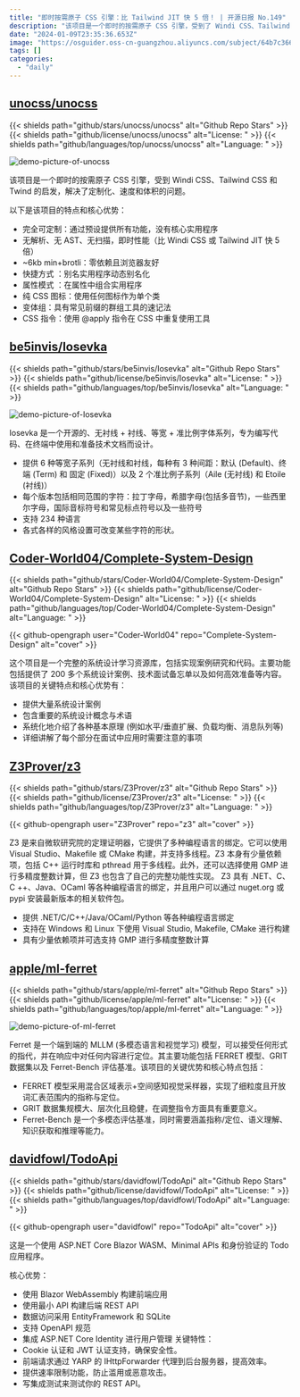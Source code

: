 ```yaml
---
title: "即时按需原子 CSS 引擎：比 Tailwind JIT 快 5 倍！ | 开源日报 No.149"
description: "该项目是一个即时的按需原子 CSS 引擎，受到了 Windi CSS、Tailwind CSS 和 Twind 的启发，解决了定制化、速度和体积的问题。它具有完全可定制的特点，通过预设提供所有功能，没有核心实用程序。它没有解析、无 AST、无扫描，即时性能比 Windi CSS 或 Tailwind JIT 快 5 倍。体积小，只有约 6kb，无依赖且浏览器友好。它还提供了快捷方式、属性模式、纯 CSS 图标、变体组和 CSS 指令等功能。无论是定制化还是性能，该项目都是一个值得尝试的选择。"
date: "2024-01-09T23:35:36.653Z"
image: "https://osguider.oss-cn-guangzhou.aliyuncs.com/subject/64b7c36650cd01cbce5d9d15d92d2879.png"
tags: []
categories:
  - "daily"
---
```


## [unocss/unocss](https://github.com/unocss/unocss)

{{< shields path="github/stars/unocss/unocss" alt="Github Repo Stars" >}} {{< shields path="github/license/unocss/unocss" alt="License: " >}} {{< shields path="github/languages/top/unocss/unocss" alt="Language: " >}}

![demo-picture-of-unocss](https://picgo-daily.oss-cn-guangzhou.aliyuncs.com/picgo-daily/2024/e2fdb00f66ac03fd71c1ea4fb4fb1bb6.png)

该项目是一个即时的按需原子 CSS 引擎，受到 Windi CSS、Tailwind CSS 和 Twind 的启发，解决了定制化、速度和体积的问题。

以下是该项目的特点和核心优势：

- 完全可定制：通过预设提供所有功能，没有核心实用程序
- 无解析、无 AST、无扫描，即时性能（比 Windi CSS 或 Tailwind JIT 快 5 倍）
- ~6kb min+brotli：零依赖且浏览器友好
- 快捷方式 ：别名实用程序动态别名化
- 属性模式 ：在属性中组合实用程序
- 纯 CSS 图标：使用任何图标作为单个类
- 变体组：具有常见前缀的群组工具的速记法
- CSS 指令：使用 @apply 指令在 CSS 中重复使用工具
  
## [be5invis/Iosevka](https://github.com/be5invis/Iosevka)

{{< shields path="github/stars/be5invis/Iosevka" alt="Github Repo Stars" >}} {{< shields path="github/license/be5invis/Iosevka" alt="License: " >}} {{< shields path="github/languages/top/be5invis/Iosevka" alt="Language: " >}}

![demo-picture-of-Iosevka](https://picgo-daily.oss-cn-guangzhou.aliyuncs.com/picgo-daily/2024/a228deb7a430d3bd26433f7c684cbe2c.png)

Iosevka 是一个开源的、无衬线 + 衬线、等宽 + 准比例字体系列，专为编写代码、在终端中使用和准备技术文档而设计。

- 提供 6 种等宽子系列（无衬线和衬线，每种有 3 种间距：默认 (Default)、终端 (Term) 和 固定 (Fixed)）以及 2 个准比例子系列（Aile (无衬线) 和 Etoile (衬线)）
- 每个版本包括相同范围的字符：拉丁字母，希腊字母(包括多音节)，一些西里尔字母，国际音标符号和常见标点符号以及一些符号
- 支持 234 种语言
- 各式各样的风格设置可改变某些字符的形状。
  
## [Coder-World04/Complete-System-Design](https://github.com/Coder-World04/Complete-System-Design)

{{< shields path="github/stars/Coder-World04/Complete-System-Design" alt="Github Repo Stars" >}} {{< shields path="github/license/Coder-World04/Complete-System-Design" alt="License: " >}} {{< shields path="github/languages/top/Coder-World04/Complete-System-Design" alt="Language: " >}}

{{< github-opengraph user="Coder-World04" repo="Complete-System-Design" alt="cover" >}}

这个项目是一个完整的系统设计学习资源库，包括实现案例研究和代码。主要功能包括提供了 200 多个系统设计案例、技术面试备忘单以及如何高效准备等内容。该项目的关键特点和核心优势有：

- 提供大量系统设计案例
- 包含重要的系统设计概念与术语
- 系统化地介绍了各种基本原理 (例如水平/垂直扩展、负载均衡、消息队列等)
- 详细讲解了每个部分在面试中应用时需要注意的事项
  
## [Z3Prover/z3](https://github.com/Z3Prover/z3)

{{< shields path="github/stars/Z3Prover/z3" alt="Github Repo Stars" >}} {{< shields path="github/license/Z3Prover/z3" alt="License: " >}} {{< shields path="github/languages/top/Z3Prover/z3" alt="Language: " >}}

{{< github-opengraph user="Z3Prover" repo="z3" alt="cover" >}}

Z3 是来自微软研究院的定理证明器，它提供了多种编程语言的绑定。它可以使用 Visual Studio、Makefile 或 CMake 构建，并支持多线程。Z3 本身有少量依赖项，包括 C++ 运行时库和 pthread 用于多线程。此外，还可以选择使用 GMP 进行多精度整数计算，但 Z3 也包含了自己的完整功能性实现。 Z3 具有 .NET、C、C ++、Java、OCaml 等各种编程语言的绑定，并且用户可以通过 nuget.org 或 pypi 安装最新版本的相关软件包。

- 提供 .NET/C/C++/Java/OCaml/Python 等各种编程语言绑定
- 支持在 Windows 和 Linux 下使用 Visual Studio, Makefile, CMake 进行构建
- 具有少量依赖项并可选支持 GMP 进行多精度整数计算
  
## [apple/ml-ferret](https://github.com/apple/ml-ferret)

{{< shields path="github/stars/apple/ml-ferret" alt="Github Repo Stars" >}} {{< shields path="github/license/apple/ml-ferret" alt="License: " >}} {{< shields path="github/languages/top/apple/ml-ferret" alt="Language: " >}}

![demo-picture-of-ml-ferret](https://picgo-daily.oss-cn-guangzhou.aliyuncs.com/picgo-daily/2024/5a3bfedb075171000c8ab3bb7b9905c1.png)

Ferret 是一个端到端的 MLLM (多模态语言和视觉学习) 模型，可以接受任何形式的指代，并在响应中对任何内容进行定位。其主要功能包括 FERRET 模型、GRIT 数据集以及 Ferret-Bench 评估基准。该项目的关键优势和核心特点包括：

- FERRET 模型采用混合区域表示+空间感知视觉采样器，实现了细粒度且开放词汇表范围内的指称与定位。
- GRIT 数据集规模大、层次化且稳健，在调整指令方面具有重要意义。
- Ferret-Bench 是一个多模态评估基准，同时需要涵盖指称/定位、语义理解、知识获取和推理等能力。
  
## [davidfowl/TodoApi](https://github.com/davidfowl/TodoApi)

{{< shields path="github/stars/davidfowl/TodoApi" alt="Github Repo Stars" >}} {{< shields path="github/license/davidfowl/TodoApi" alt="License: " >}} {{< shields path="github/languages/top/davidfowl/TodoApi" alt="Language: " >}}

{{< github-opengraph user="davidfowl" repo="TodoApi" alt="cover" >}}

这是一个使用 ASP.NET Core Blazor WASM、Minimal APIs 和身份验证的 Todo 应用程序。

核心优势：

- 使用 Blazor WebAssembly 构建前端应用
- 使用最小 API 构建后端 REST API
- 数据访问采用 EntityFramework 和 SQLite
- 支持 OpenAPI 规范
- 集成 ASP.NET Core Identity 进行用户管理
关键特性：
- Cookie 认证和 JWT 认证支持，确保安全性。
- 前端请求通过 YARP 的 IHttpForwarder 代理到后台服务器，提高效率。
- 提供速率限制功能，防止滥用或恶意攻击。
- 写集成测试来测试你的 REST API。
  
